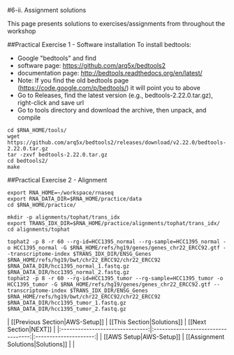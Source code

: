 #6-ii. Assignment solutions

This page presents solutions to exercises/assignments from throughout the workshop

##Practical Exercise 1 - Software installation
To install bedtools:
* Google "bedtools" and find 
 * software page: https://github.com/arq5x/bedtools2
 * documentation page: http://bedtools.readthedocs.org/en/latest/
 * Note: If you find the old bedtools page (https://code.google.com/p/bedtools/) it will point you to above
* Go to Releases, find the latest version (e.g., bedtools-2.22.0.tar.gz), right-click and save url
* Go to tools directory and download the archive, then unpack, and compile
```
cd $RNA_HOME/tools/
wget https://github.com/arq5x/bedtools2/releases/download/v2.22.0/bedtools-2.22.0.tar.gz
tar -zxvf bedtools-2.22.0.tar.gz
cd bedtools2/
make
```

##Practical Exercise 2 - Alignment

```
export RNA_HOME=~/workspace/rnaseq
export RNA_DATA_DIR=$RNA_HOME/practice/data
cd $RNA_HOME/practice/

mkdir -p alignments/tophat/trans_idx
export TRANS_IDX_DIR=$RNA_HOME/practice/alignments/tophat/trans_idx/
cd alignments/tophat

tophat2 -p 8 -r 60 --rg-id=HCC1395_normal --rg-sample=HCC1395_normal -o HCC1395_normal -G $RNA_HOME/refs/hg19/genes/genes_chr22_ERCC92.gtf --transcriptome-index $TRANS_IDX_DIR/ENSG_Genes $RNA_HOME/refs/hg19/bwt/chr22_ERCC92/chr22_ERCC92 $RNA_DATA_DIR/hcc1395_normal_1.fastq.gz $RNA_DATA_DIR/hcc1395_normal_2.fastq.gz
tophat2 -p 8 -r 60 --rg-id=HCC1395_tumor --rg-sample=HCC1395_tumor -o HCC1395_tumor -G $RNA_HOME/refs/hg19/genes/genes_chr22_ERCC92.gtf --transcriptome-index $TRANS_IDX_DIR/ENSG_Genes $RNA_HOME/refs/hg19/bwt/chr22_ERCC92/chr22_ERCC92 $RNA_DATA_DIR/hcc1395_tumor_1.fastq.gz $RNA_DATA_DIR/hcc1395_tumor_2.fastq.gz

```


| [[Previous Section|AWS-Setup]]  | [[This Section|Solutions]]         | [[Next Section|NEXT]] |
|:-------------------------------:|:----------------------------------:|:---------------------:|
| [[AWS Setup|AWS-Setup]]         | [[Assignment Solutions|Solutions]] |                       |

